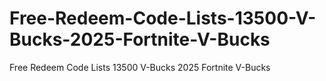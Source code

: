 # Free-Redeem-Code-Lists-13500-V-Bucks-2025-Fortnite-V-Bucks
Free Redeem Code Lists 13500 V-Bucks 2025 Fortnite V-Bucks
